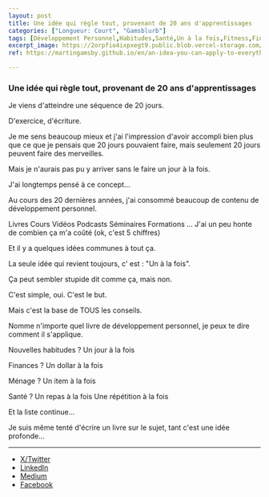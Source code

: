 ```yaml
---
layout: post
title: Une idée qui règle tout, provenant de 20 ans d'apprentissages
categories: ["Longueur: Court", "Gamsblurb"]
tags: [Développement Personnel,Habitudes,Santé,Un à la fois,Fitness,Finances,Désencombrement,Motivation,Life Hacks,Gamsblurb]
excerpt_image: https://2orpfio4ixpxegt9.public.blob.vercel-storage.com/blogPost/cm15atbsr015gjq0c25zedz89/preview-image-cc6Rmpn2053xuuP3G8Vy6cpnz1zJpb.jfif
ref: https://martingamsby.github.io/en/an-idea-you-can-apply-to-everything-from-20-years-of-learning

---
```


### **Une idée qui règle tout, provenant de 20 ans d'apprentissages**

Je viens d'atteindre une séquence de 20 jours.

D'exercice, d'écriture.

Je me sens beaucoup mieux et j'ai l'impression d'avoir accompli bien plus que ce que je pensais que 20 jours pouvaient faire, mais seulement 20 jours peuvent faire des merveilles.

Mais je n'aurais pas pu y arriver sans le faire un jour à la fois.

J'ai longtemps pensé à ce concept...

Au cours des 20 dernières années, j'ai consommé beaucoup de contenu de développement personnel.

Livres
Cours
Vidéos
Podcasts
Séminaires
Formations
...
J'ai un peu honte de combien ça m'a coûté (ok, c'est 5 chiffres)

Et il y a quelques idées communes à tout ça.

La seule idée qui revient toujours, c' est : "Un à la fois".

Ça peut sembler stupide dit comme ça, mais non.

C'est simple, oui.
C'est le but.

Mais c'est la base de TOUS les conseils.

Nomme n'importe quel livre de développement personnel, je peux te dire comment il s'applique.

Nouvelles habitudes ?
Un jour à la fois

Finances ?
Un dollar à la fois

Ménage ?
Un item à la fois

Santé ?
Un repas à la fois
Une répétition à la fois

Et la liste continue...

Je suis même tenté d'écrire un livre sur le sujet, tant c'est une idée profonde...

---

- [X/Twitter](https://x.com/MartinGamsby/status/1835762891221275007)
- [LinkedIn](https://www.linkedin.com/posts/martingamsby_une-id%C3%A9e-qui-r%C3%A8gle-tout-provenant-de-20-activity-7241558755887190018-0K04?utm_source=share&utm_medium=member_desktop)
- [Medium](https://medium.com/@martin.gamsby/une-id%C3%A9e-qui-r%C3%A8gle-tout-provenant-de-20-ans-dapprentissages-4e5782ead6e2)
- [Facebook](https://www.facebook.com/share/XTtmzCwMbbBhmCua/)

